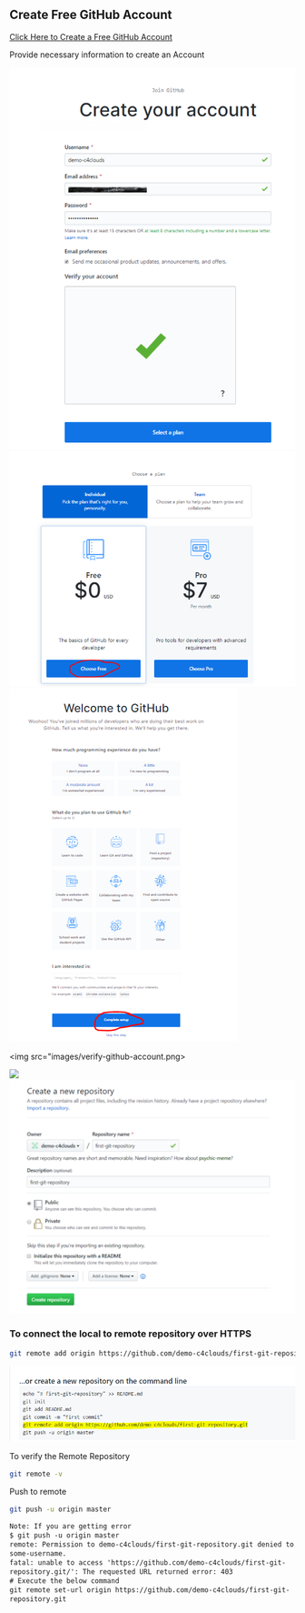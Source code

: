 ## Create Free GitHub Account

[Click Here to Create a Free GitHub Account](https://github.com/join)

Provide necessary information to create an Account

<img src="images/create-github-account.png">

<img src="images/github-choose-free-plan.PNG">

<img src="images/github-complete-setup.PNG">

<img src="images/verify-github-account.png>

<img src="images/create-a-repository.PNG">

<img src="images/create-a-new-repository.PNG">

### To connect the local to remote repository over  HTTPS 

```bash
git remote add origin https://github.com/demo-c4clouds/first-git-repository.git
```

<img src="images/conntct-local-to-remote-https.PNG">

To verify the Remote Repository
```bash
git remote -v
```
Push to remote
```bash
git push -u origin master
```
```code
Note: If you are getting error
$ git push -u origin master
remote: Permission to demo-c4clouds/first-git-repository.git denied to some-username.
fatal: unable to access 'https://github.com/demo-c4clouds/first-git-repository.git/': The requested URL returned error: 403
# Execute the below command
git remote set-url origin https://github.com/demo-c4clouds/first-git-repository.git
```


